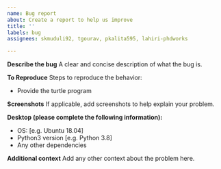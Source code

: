 ```yaml
---
name: Bug report
about: Create a report to help us improve
title: ''
labels: bug
assignees: skmuduli92, tgourav, pkalita595, lahiri-phdworks

---
```


**Describe the bug**
A clear and concise description of what the bug is.

**To Reproduce**
Steps to reproduce the behavior:
- Provide the turtle program

**Screenshots**
If applicable, add screenshots to help explain your problem.

**Desktop (please complete the following information):**
 - OS: [e.g. Ubuntu 18.04]
 - Python3 version [e.g. Python 3.8]
 - Any other dependencies 

**Additional context**
Add any other context about the problem here.
